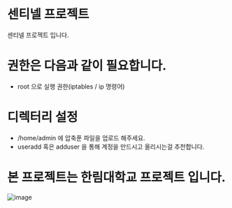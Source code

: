 # 센티넬 프로젝트
센티넬 프로젝트 입니다.

# 권한은 다음과 같이 필요합니다.
- root 으로 실행 권한(iptables / ip 명령어)

# 디렉터리 설정
- /home/admin 에 압축푼 파일을 업로드 해주세요.
- useradd 혹은 adduser 을 통해 계정을 만드시고 올리시는걸 추천합니다.
  
# 본 프로젝트는 한림대학교 프로젝트 입니다.
![image](https://github.com/jokerms00/sentinel/assets/144904964/8afa4eb3-ef9a-4944-a34f-cbce723eac93)

